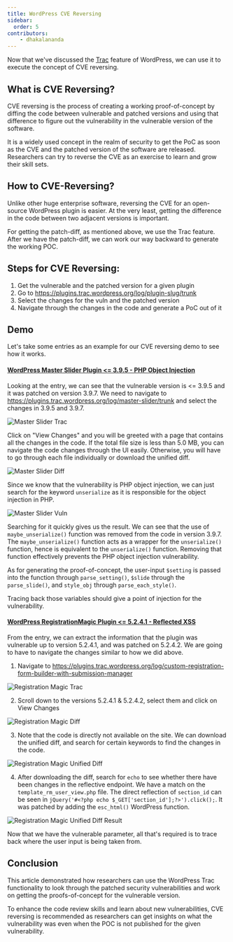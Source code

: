 ```yaml
---
title: WordPress CVE Reversing
sidebar:
  order: 5
contributors:
    - dhakalananda
---
```


Now that we've discussed the [Trac](/wordpress/getting-started/wordpress-quirks/#wordpress-trac) feature of WordPress, we can use it to execute the concept of CVE reversing.

## What is CVE Reversing?

CVE reversing is the process of creating a working proof-of-concept by diffing the code between vulnerable and patched versions and using that difference to figure out the vulnerability in the vulnerable version of the software.

It is a widely used concept in the realm of security to get the PoC as soon as the CVE and the patched version of the software are released. Researchers can try to reverse the CVE as an exercise to learn and grow their skill sets.

## How to CVE-Reversing?

Unlike other huge enterprise software, reversing the CVE for an open-source WordPress plugin is easier. At the very least, getting the difference in the code between two adjacent versions is important.

For getting the patch-diff, as mentioned above, we use the Trac feature. After we have the patch-diff, we can work our way backward to generate the working POC.

## Steps for CVE Reversing:

1. Get the vulnerable and the patched version for a given plugin
2. Go to https://plugins.trac.wordpress.org/log/plugin-slug/trunk
3. Select the changes for the vuln and the patched version
4. Navigate through the changes in the code and generate a PoC out of it

## Demo

Let's take some entries as an example for our CVE reversing demo to see how it works.

#### [WordPress Master Slider Plugin <= 3.9.5 - PHP Object Injection](https://patchstack.com/database/vulnerability/master-slider/wordpress-master-slider-plugin-3-9-5-php-object-injection-vulnerability)

Looking at the entry, we can see that the vulnerable version is <= 3.9.5 and it was patched on version 3.9.7. We need to navigate to https://plugins.trac.wordpress.org/log/master-slider/trunk and select the changes in 3.9.5 and 3.9.7.

![Master Slider Trac](/images/master-slider-trac.png)

Click on "View Changes" and you will be greeted with a page that contains all the changes in the code. If the total file size is less than 5.0 MB, you can navigate the code changes through the UI easily. Otherwise, you will have to go through each file individually or download the unified diff.

![Master Slider Diff](/images/master-slider-diff.png)

Since we know that the vulnerability is PHP object injection, we can just search for the keyword `unserialize` as it is responsible for the object injection in PHP.

![Master Slider Vuln](/images/master-slider-vuln-code.png)

Searching for it quickly gives us the result. We can see that the use of `maybe_unserialize()` function was removed from the code in version 3.9.7. The `maybe_unserialize()` function acts as a wrapper for the `unserialize()` function, hence is equivalent to the `unserialize()` function. Removing that function effectively prevents the PHP object injection vulnerability.

As for generating the proof-of-concept, the user-input `$setting` is passed into the function through `parse_setting()`, `$slide` through the `parse_slide()`, and `style_obj` through `parse_each_style()`.

Tracing back those variables should give a point of injection for the vulnerability.


#### [WordPress RegistrationMagic Plugin <= 5.2.4.1 - Reflected XSS](https://patchstack.com/database/vulnerability/custom-registration-form-builder-with-submission-manager/wordpress-registrationmagic-plugin-5-2-4-1-reflected-cross-site-scripting-xss-vulnerability)

From the entry, we can extract the information that the plugin was vulnerable up to version 5.2.4.1, and was patched on 5.2.4.2. We are going to have to navigate the changes similar to how we did above.

1. Navigate to https://plugins.trac.wordpress.org/log/custom-registration-form-builder-with-submission-manager

![Registration Magic Trac](/images/custom-registration-trac.png)

2. Scroll down to the versions 5.2.4.1 & 5.2.4.2, select them and click on View Changes

![Registration Magic Diff](/images/custom-registration-diff.png)

3. Note that the code is directly not available on the site. We can download the unified diff, and search for certain keywords to find the changes in the code.

![Registration Magic Unified Diff](/images/custom-registration-unified-diff.png)

4. After downloading the diff, search for `echo` to see whether there have been changes in the reflective endpoint. We have a match on the `template_rm_user_view.php` file. The direct reflection of `section_id` can be seen in `jQuery('#<?php echo $_GET['section_id'];?>').click();`. It was patched by adding the `esc_html()` WordPress function.

![Registration Magic Unified Diff Result](/images/custom-registration-unified-result.png)

Now that we have the vulnerable parameter, all that's required is to trace back where the user input is being taken from.

## Conclusion

This article demonstrated how researchers can use the WordPress Trac functionality to look through the patched security vulnerabilities and work on getting the proofs-of-concept for the vulnerable version.

To enhance the code review skills and learn about new vulnerabilities, CVE reversing is recommended as researchers can get insights on what the vulnerability was even when the POC is not published for the given vulnerability.